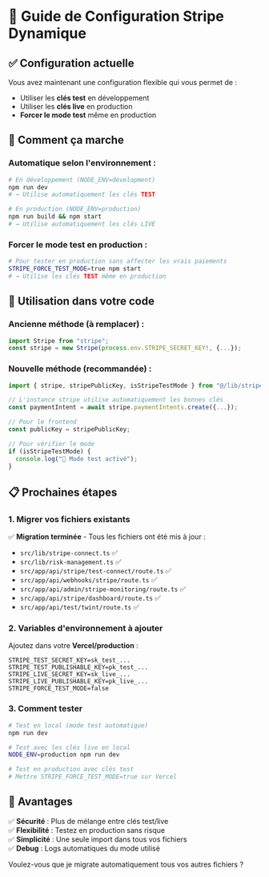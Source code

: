 # 🔄 Guide de Configuration Stripe Dynamique

## ✅ **Configuration actuelle**

Vous avez maintenant une configuration flexible qui vous permet de :

- Utiliser les **clés test** en développement
- Utiliser les **clés live** en production
- **Forcer le mode test** même en production

## 🎯 **Comment ça marche**

### **Automatique selon l'environnement :**

```bash
# En développement (NODE_ENV=development)
npm run dev
# → Utilise automatiquement les clés TEST

# En production (NODE_ENV=production)
npm run build && npm start
# → Utilise automatiquement les clés LIVE
```

### **Forcer le mode test en production :**

```bash
# Pour tester en production sans affecter les vrais paiements
STRIPE_FORCE_TEST_MODE=true npm start
# → Utilise les clés TEST même en production
```

## 🔧 **Utilisation dans votre code**

### **Ancienne méthode** (à remplacer) :

```typescript
import Stripe from "stripe";
const stripe = new Stripe(process.env.STRIPE_SECRET_KEY!, {...});
```

### **Nouvelle méthode** (recommandée) :

```typescript
import { stripe, stripePublicKey, isStripeTestMode } from "@/lib/stripe";

// L'instance stripe utilise automatiquement les bonnes clés
const paymentIntent = await stripe.paymentIntents.create({...});

// Pour le frontend
const publicKey = stripePublicKey;

// Pour vérifier le mode
if (isStripeTestMode) {
  console.log("🧪 Mode test activé");
}
```

## 📋 **Prochaines étapes**

### **1. Migrer vos fichiers existants**

✅ **Migration terminée** - Tous les fichiers ont été mis à jour :

- `src/lib/stripe-connect.ts` ✅
- `src/lib/risk-management.ts` ✅
- `src/app/api/stripe/test-connect/route.ts` ✅
- `src/app/api/webhooks/stripe/route.ts` ✅
- `src/app/api/admin/stripe-monitoring/route.ts` ✅
- `src/app/api/stripe/dashboard/route.ts` ✅
- `src/app/api/test/twint/route.ts` ✅

### **2. Variables d'environnement à ajouter**

Ajoutez dans votre **Vercel/production** :

```
STRIPE_TEST_SECRET_KEY=sk_test_...
STRIPE_TEST_PUBLISHABLE_KEY=pk_test_...
STRIPE_LIVE_SECRET_KEY=sk_live_...
STRIPE_LIVE_PUBLISHABLE_KEY=pk_live_...
STRIPE_FORCE_TEST_MODE=false
```

### **3. Comment tester**

```bash
# Test en local (mode test automatique)
npm run dev

# Test avec les clés live en local
NODE_ENV=production npm run dev

# Test en production avec clés test
# Mettre STRIPE_FORCE_TEST_MODE=true sur Vercel
```

## 🎉 **Avantages**

✅ **Sécurité** : Plus de mélange entre clés test/live  
✅ **Flexibilité** : Testez en production sans risque  
✅ **Simplicité** : Une seule import dans tous vos fichiers  
✅ **Debug** : Logs automatiques du mode utilisé

Voulez-vous que je migrate automatiquement tous vos autres fichiers ?
